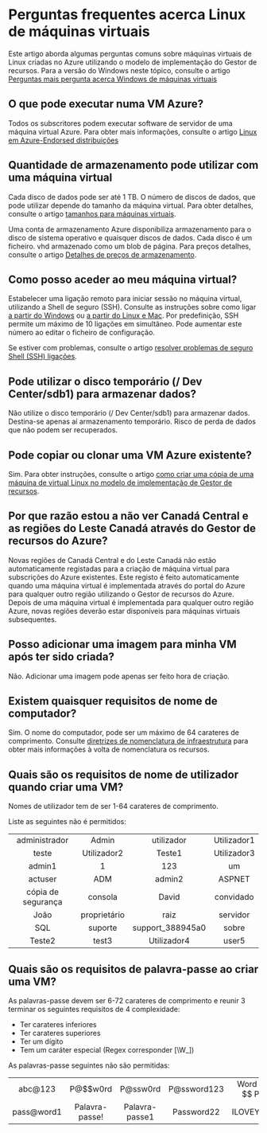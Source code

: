 <properties
    pageTitle="FAQ para Linux VMs | Microsoft Azure"
    description="Fornece respostas a algumas perguntas comuns sobre máquinas virtuais de Linux criadas com o modelo de Gestor de recursos."
    services="virtual-machines-linux"
    documentationCenter=""
    authors="cynthn"
    manager="timlt"
    editor=""
    tags="azure-resource-management"/>

<tags
    ms.service="virtual-machines-linux"
    ms.workload="infrastructure-services"
    ms.tgt_pltfrm="vm-linux"
    ms.devlang="na"
    ms.topic="article"
    ms.date="08/16/2016"
    ms.author="cynthn"/>

# <a name="frequently-asked-question-about-linux-virtual-machines"></a>Perguntas frequentes acerca Linux de máquinas virtuais

Este artigo aborda algumas perguntas comuns sobre máquinas virtuais de Linux criadas no Azure utilizando o modelo de implementação do Gestor de recursos. Para a versão do Windows neste tópico, consulte o artigo [Perguntas mais pergunta acerca Windows de máquinas virtuais](virtual-machines-windows-faq.md)

## <a name="what-can-i-run-on-an-azure-vm"></a>O que pode executar numa VM Azure?

Todos os subscritores podem executar software de servidor de uma máquina virtual Azure. Para obter mais informações, consulte o artigo [Linux em Azure-Endorsed distribuições](virtual-machines-linux-endorsed-distros.md)


## <a name="how-much-storage-can-i-use-with-a-virtual-machine"></a>Quantidade de armazenamento pode utilizar com uma máquina virtual

Cada disco de dados pode ser até 1 TB. O número de discos de dados, que pode utilizar depende do tamanho da máquina virtual. Para obter detalhes, consulte o artigo [tamanhos para máquinas virtuais](virtual-machines-linux-sizes.md).

Uma conta de armazenamento Azure disponibiliza armazenamento para o disco de sistema operativo e quaisquer discos de dados. Cada disco é um ficheiro. vhd armazenado como um blob de página. Para preços detalhes, consulte o artigo [Detalhes de preços de armazenamento](https://azure.microsoft.com/pricing/details/storage/).


## <a name="how-can-i-access-my-virtual-machine"></a>Como posso aceder ao meu máquina virtual?

Estabelecer uma ligação remoto para iniciar sessão no máquina virtual, utilizando a Shell de seguro (SSH). Consulte as instruções sobre como ligar [a partir do Windows](virtual-machines-linux-ssh-from-windows.md) ou [a partir do Linux e Mac](virtual-machines-linux-mac-create-ssh-keys.md). Por predefinição, SSH permite um máximo de 10 ligações em simultâneo. Pode aumentar este número ao editar o ficheiro de configuração.


Se estiver com problemas, consulte o artigo [resolver problemas de seguro Shell (SSH) ligações](virtual-machines-linux-troubleshoot-ssh-connection.md).


## <a name="can-i-use-the-temporary-disk-devsdb1-to-store-data"></a>Pode utilizar o disco temporário (/ Dev Center/sdb1) para armazenar dados?

Não utilize o disco temporário (/ Dev Center/sdb1) para armazenar dados. Destina-se apenas aí armazenamento temporário. Risco de perda de dados que não podem ser recuperados.


## <a name="can-i-copy-or-clone-an-existing-azure-vm"></a>Pode copiar ou clonar uma VM Azure existente?

Sim. Para obter instruções, consulte o artigo [como criar uma cópia de uma máquina de virtual Linux no modelo de implementação de Gestor de recursos](virtual-machines-linux-copy-vm.md).


## <a name="why-am-i-not-seeing-canada-central-and-canada-east-regions-through-azure-resource-manager"></a>Por que razão estou a não ver Canadá Central e as regiões do Leste Canadá através do Gestor de recursos do Azure?

Novas regiões de Canadá Central e do Leste Canadá não estão automaticamente registadas para a criação de máquina virtual para subscrições do Azure existentes. Este registo é feito automaticamente quando uma máquina virtual é implementada através do portal do Azure para qualquer outro região utilizando o Gestor de recursos do Azure. Depois de uma máquina virtual é implementada para qualquer outro região Azure, novas regiões deverão estar disponíveis para máquinas virtuais subsequentes.


## <a name="can-i-add-a-nic-to-my-vm-after-its-created"></a>Posso adicionar uma imagem para minha VM após ter sido criada?

Não. Adicionar uma imagem pode apenas ser feito hora de criação.


## <a name="are-there-any-computer-name-requirements"></a>Existem quaisquer requisitos de nome de computador?

Sim. O nome do computador, pode ser um máximo de 64 carateres de comprimento. Consulte [diretrizes de nomenclatura de infraestrutura](virtual-machines-linux-infrastructure-naming-guidelines.md) para obter mais informações à volta de nomenclatura os recursos.


## <a name="what-are-the-username-requirements-when-creating-a-vm"></a>Quais são os requisitos de nome de utilizador quando criar uma VM?

Nomes de utilizador tem de ser 1-64 carateres de comprimento.

Liste as seguintes não é permitidos:

<table>
    <tr>
        <td style="text-align:center">administrador </td><td style="text-align:center"> Admin </td><td style="text-align:center"> utilizador </td><td style="text-align:center"> Utilizador1</td>
    </tr>
    <tr>
        <td style="text-align:center">teste </td><td style="text-align:center"> Utilizador2 </td><td style="text-align:center"> Teste1 </td><td style="text-align:center"> Utilizador3</td>
    </tr>
    <tr>
        <td style="text-align:center">admin1 </td><td style="text-align:center"> 1 </td><td style="text-align:center"> 123 </td><td style="text-align:center"> um</td>
    </tr>
    <tr>
        <td style="text-align:center">actuser  </td><td style="text-align:center"> ADM </td><td style="text-align:center"> admin2 </td><td style="text-align:center"> ASPNET</td>
    </tr>
    <tr>
        <td style="text-align:center">cópia de segurança </td><td style="text-align:center"> consola </td><td style="text-align:center"> David </td><td style="text-align:center"> convidado</td>
    </tr>
    <tr>
        <td style="text-align:center">João </td><td style="text-align:center"> proprietário </td><td style="text-align:center"> raiz </td><td style="text-align:center"> servidor</td>
    </tr>
    <tr>
        <td style="text-align:center">SQL </td><td style="text-align:center"> suporte </td><td style="text-align:center"> support_388945a0 </td><td style="text-align:center"> sobre</td>
    </tr>
    <tr>
        <td style="text-align:center">Teste2 </td><td style="text-align:center"> test3 </td><td style="text-align:center"> Utilizador4 </td><td style="text-align:center"> user5</td>
    </tr>
</table>


## <a name="what-are-the-password-requirements-when-creating-a-vm"></a>Quais são os requisitos de palavra-passe ao criar uma VM?

As palavras-passe devem ser 6-72 carateres de comprimento e reunir 3 terminar os seguintes requisitos de 4 complexidade:

- Ter carateres inferiores
- Ter carateres superiores
- Ter um dígito
- Tem um caráter especial (Regex corresponder [\W_])

As palavras-passe seguintes não são permitidas:

<table>
    <tr>
        <td style="text-align:center">abc@123</td>
        <td style="text-align:center">P@$$w0rd</td>
        <td style="text-align:center">P@ssw0rd</td>
        <td style="text-align:center">P@ssword123</td>
        <td style="text-align:center">Word de $$ Pa</td>
    </tr>
    <tr>
        <td style="text-align:center">pass@word1</td>
        <td style="text-align:center">Palavra-passe!</td>
        <td style="text-align:center">Palavra-passe1</td>
        <td style="text-align:center">Password22</td>
        <td style="text-align:center">ILOVEYOU!</td>
    </tr>
</table>
